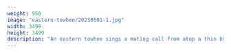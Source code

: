 ```yaml
---
weight: 950
image: "eastern-towhee/20230501-1.jpg"
width: 3499
height: 3499
description: "An eastern towhee sings a mating call from atop a thin branch<br/>f/6.3, 1/200, 300.0 mm, iso400"
---
```

